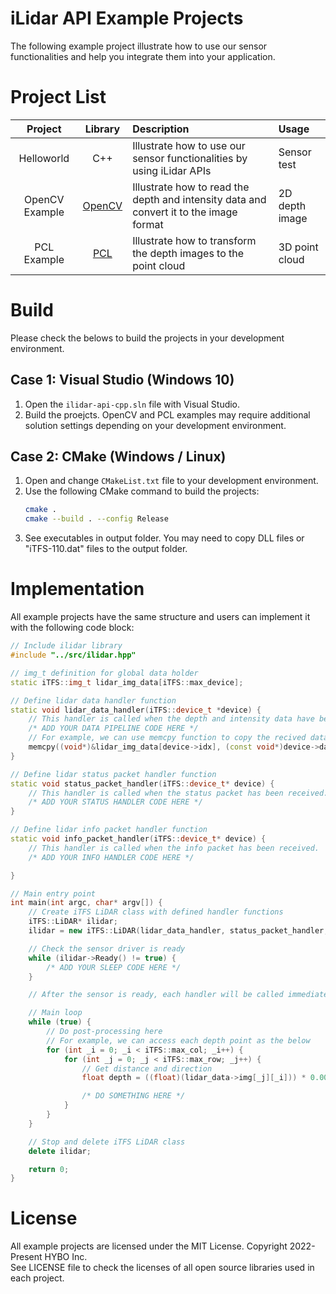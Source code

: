 # iLidar API Example Projects
The following example project illustrate how to use our sensor functionalities and help you integrate them into your application.

# Project List
|Project|Library|Description|Usage|
|:---:|:---:|:---|:---|
|Helloworld|C++|Illustrate how to use our sensor functionalities by using iLidar APIs|Sensor test|
|OpenCV Example|[OpenCV]|Illustrate how to read the depth and intensity data and convert it to the image format|2D depth image|
|PCL Example|[PCL]|Illustrate how to transform the depth images to the point cloud|3D point cloud|

# Build
Please check the belows to build the projects in your development environment.

## Case 1: Visual Studio (Windows 10)
1. Open the `ilidar-api-cpp.sln` file with Visual Studio.
2. Build the proejcts. OpenCV and PCL examples may require additional solution settings depending on your development environment.

## Case 2: CMake (Windows / Linux)
1. Open and change `CMakeList.txt` file to your development environment.
2. Use the following CMake command to build the projects:
    ```bash
    cmake .
    cmake --build . --config Release
    ```
3. See executables in output folder. You may need to copy DLL files or "iTFS-110.dat" files to the output folder.

# Implementation
All example projects have the same structure and users can implement it with the following code block:
```cpp
// Include ilidar library
#include "../src/ilidar.hpp"

// img_t definition for global data holder
static iTFS::img_t lidar_img_data[iTFS::max_device];

// Define lidar data handler function
static void lidar_data_handler(iTFS::device_t *device) {
    // This handler is called when the depth and intensity data have been properly received.
    /* ADD YOUR DATA PIPELINE CODE HERE */
    // For example, we can use memcpy function to copy the recived data to the global data holder
    memcpy((void*)&lidar_img_data[device->idx], (const void*)device->data.img, sizeof(device->data.img));
}

// Define lidar status packet handler function
static void status_packet_handler(iTFS::device_t* device) {
    // This handler is called when the status packet has been received.
    /* ADD YOUR STATUS HANDLER CODE HERE */
}

// Define lidar info packet handler function
static void info_packet_handler(iTFS::device_t* device) {
    // This handler is called when the info packet has been received.
    /* ADD YOUR INFO HANDLER CODE HERE */

}

// Main entry point
int main(int argc, char* argv[]) {
    // Create iTFS LiDAR class with defined handler functions
    iTFS::LiDAR* ilidar;
    ilidar = new iTFS::LiDAR(lidar_data_handler, status_packet_handler, info_packet_handler);

    // Check the sensor driver is ready
    while (ilidar->Ready() != true) {
        /* ADD YOUR SLEEP CODE HERE */
    }

    // After the sensor is ready, each handler will be called immediately when the related packet is received.

    // Main loop
    while (true) {
        // Do post-processing here
        // For example, we can access each depth point as the below
        for (int _i = 0; _i < iTFS::max_col; _i++) {
            for (int _j = 0; _j < iTFS::max_row; _j++) {
                // Get distance and direction
                float depth = ((float)(lidar_data->img[_j][_i])) * 0.001f;    // Convert mm to meter

                /* DO SOMETHING HERE */
            }
        }
    }

    // Stop and delete iTFS LiDAR class
    delete ilidar;

    return 0;
}
```

# License
All example projects are licensed under the MIT License. Copyright 2022-Present HYBO Inc.  
See LICENSE file to check the licenses of all open source libraries used in each project.

[OpenCV]: https://opencv.org/
[PCL]: https://pointclouds.org/
